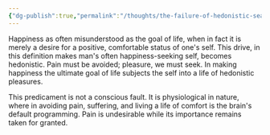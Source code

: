 ```yaml
---
{"dg-publish":true,"permalink":"/thoughts/the-failure-of-hedonistic-search-for-happiness/","tags":["self","humanity","life"],"noteIcon":"","updated":"2024-12-17T17:58:52.616+08:00"}
---
```


Happiness as often misunderstood as the goal of life, when in fact it is merely a desire for a positive, comfortable status of one's self. This drive, in this definition makes man's often happiness-seeking self, becomes hedonistic. Pain must be avoided; pleasure, we must seek. In making happiness the ultimate goal of life subjects the self into a life of hedonistic pleasures.

This predicament is not a conscious fault. It is physiological in nature, where in avoiding pain, suffering, and living a life of comfort is the brain's default programming. Pain is undesirable while its importance remains taken for granted. 